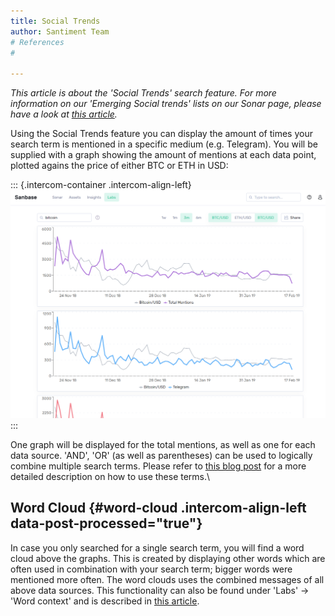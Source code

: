 ```yaml
---
title: Social Trends
author: Santiment Team
# References
#

---
```


*This article is about the \'Social Trends\' search feature. For more
information on our \'Emerging Social trends\' lists on our Sonar page,
please have a look at* [*this
article*](/intercom-articles/getting-started/sanbase/emerging-social-trends)*.*

Using the Social Trends feature you can display the amount of times your
search term is mentioned in a specific medium (e.g. Telegram). You will
be supplied with a graph showing the amount of mentions at each data
point, plotted agains the price of either BTC or ETH in USD:

::: {.intercom-container .intercom-align-left}
![](11_social_trends.png)
:::

One graph will be displayed for the total mentions, as well as one for
each data source. \'AND\', \'OR\' (as well as parentheses) can be used
to logically combine multiple search terms. Please refer to [this blog
post](https://santiment.net/blog/introducing-social-trends/) for a more
detailed description on how to use these terms.\

Word Cloud {#word-cloud .intercom-align-left data-post-processed="true"}
----------

In case you only searched for a single search term, you will find a word
cloud above the graphs. This is created by displaying other words which
are often used in combination with your search term; bigger words were
mentioned more often. The word clouds uses the combined messages of all
above data sources. This functionality can also be found under \'Labs\'
-\> \'Word context\' and is described in [this
article](/intercom-articles/getting-started/sanbase/word-context).

